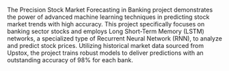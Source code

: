 

The Precision Stock Market Forecasting in Banking project demonstrates the power of advanced machine learning techniques in predicting stock market trends with high accuracy. This project specifically focuses on banking sector stocks and employs Long Short-Term Memory (LSTM) networks, a specialized type of Recurrent Neural Network (RNN), to analyze and predict stock prices.
Utilizing historical market data sourced from Upstox, the project trains robust models to deliver predictions with an outstanding accuracy of 98% for each bank.
